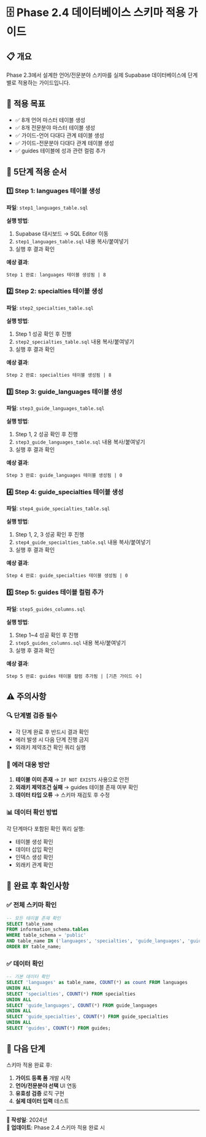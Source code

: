 # 🗄️ Phase 2.4 데이터베이스 스키마 적용 가이드

## 📋 개요
Phase 2.3에서 설계한 언어/전문분야 스키마를 실제 Supabase 데이터베이스에 단계별로 적용하는 가이드입니다.

## 🎯 적용 목표
- ✅ 8개 언어 마스터 테이블 생성
- ✅ 8개 전문분야 마스터 테이블 생성  
- ✅ 가이드-언어 다대다 관계 테이블 생성
- ✅ 가이드-전문분야 다대다 관계 테이블 생성
- ✅ guides 테이블에 성과 관련 컬럼 추가

## 📝 5단계 적용 순서

### 1️⃣ Step 1: languages 테이블 생성
**파일**: `step1_languages_table.sql`

**실행 방법**:
1. Supabase 대시보드 → SQL Editor 이동
2. `step1_languages_table.sql` 내용 복사/붙여넣기
3. 실행 후 결과 확인

**예상 결과**:
```
Step 1 완료: languages 테이블 생성됨 | 8
```

### 2️⃣ Step 2: specialties 테이블 생성
**파일**: `step2_specialties_table.sql`

**실행 방법**:
1. Step 1 성공 확인 후 진행
2. `step2_specialties_table.sql` 내용 복사/붙여넣기
3. 실행 후 결과 확인

**예상 결과**:
```
Step 2 완료: specialties 테이블 생성됨 | 8
```

### 3️⃣ Step 3: guide_languages 테이블 생성
**파일**: `step3_guide_languages_table.sql`

**실행 방법**:
1. Step 1, 2 성공 확인 후 진행
2. `step3_guide_languages_table.sql` 내용 복사/붙여넣기
3. 실행 후 결과 확인

**예상 결과**:
```
Step 3 완료: guide_languages 테이블 생성됨 | 0
```

### 4️⃣ Step 4: guide_specialties 테이블 생성
**파일**: `step4_guide_specialties_table.sql`

**실행 방법**:
1. Step 1, 2, 3 성공 확인 후 진행
2. `step4_guide_specialties_table.sql` 내용 복사/붙여넣기
3. 실행 후 결과 확인

**예상 결과**:
```
Step 4 완료: guide_specialties 테이블 생성됨 | 0
```

### 5️⃣ Step 5: guides 테이블 컬럼 추가
**파일**: `step5_guides_columns.sql`

**실행 방법**:
1. Step 1~4 성공 확인 후 진행
2. `step5_guides_columns.sql` 내용 복사/붙여넣기
3. 실행 후 결과 확인

**예상 결과**:
```
Step 5 완료: guides 테이블 컬럼 추가됨 | [기존 가이드 수]
```

## ⚠️ 주의사항

### 🔍 단계별 검증 필수
- 각 단계 완료 후 반드시 결과 확인
- 에러 발생 시 다음 단계 진행 금지
- 외래키 제약조건 확인 쿼리 실행

### 🚨 에러 대응 방안
1. **테이블 이미 존재** → `IF NOT EXISTS` 사용으로 안전
2. **외래키 제약조건 실패** → guides 테이블 존재 여부 확인
3. **데이터 타입 오류** → 스키마 재검토 후 수정

### 📊 데이터 확인 방법
각 단계마다 포함된 확인 쿼리 실행:
- 테이블 생성 확인
- 데이터 삽입 확인  
- 인덱스 생성 확인
- 외래키 관계 확인

## 🎉 완료 후 확인사항

### ✅ 전체 스키마 확인
```sql
-- 모든 테이블 존재 확인
SELECT table_name 
FROM information_schema.tables 
WHERE table_schema = 'public' 
AND table_name IN ('languages', 'specialties', 'guide_languages', 'guide_specialties', 'guides')
ORDER BY table_name;
```

### ✅ 데이터 확인
```sql
-- 기본 데이터 확인
SELECT 'languages' as table_name, COUNT(*) as count FROM languages
UNION ALL
SELECT 'specialties', COUNT(*) FROM specialties
UNION ALL  
SELECT 'guide_languages', COUNT(*) FROM guide_languages
UNION ALL
SELECT 'guide_specialties', COUNT(*) FROM guide_specialties
UNION ALL
SELECT 'guides', COUNT(*) FROM guides;
```

## 🚀 다음 단계
스키마 적용 완료 후:
1. **가이드 등록 폼** 개발 시작
2. **언어/전문분야 선택** UI 연동
3. **유효성 검증** 로직 구현
4. **실제 데이터 입력** 테스트

---
**📅 작성일**: 2024년  
**🔄 업데이트**: Phase 2.4 스키마 적용 완료 시 